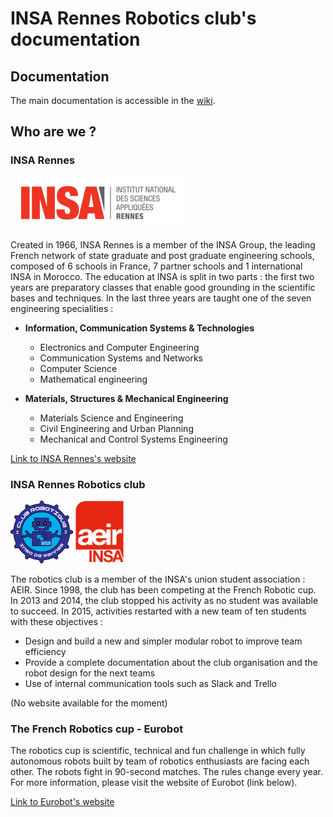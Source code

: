 # INSA Rennes Robotics club's documentation

## Documentation

The main documentation is accessible in the [wiki](https://github.com/IR-RC/robot-documentation/wiki).

## Who are we ?

### INSA Rennes

![](img/INSA-Rennes-logo.png)

Created in 1966, INSA Rennes is a member of the INSA Group, the leading French network of state graduate and post graduate engineering schools, composed of 6 schools in France, 7 partner schools and 1 international INSA in Morocco. The education at INSA is split in two parts : the first two years are preparatory classes that enable good grounding in the scientific bases and techniques. In the last three years are taught one of the seven engineering specialities :

* __Information, Communication Systems & Technologies__
   * Electronics and Computer Engineering
   * Communication Systems and Networks
   * Computer Science
   * Mathematical engineering


* __Materials, Structures & Mechanical Engineering__
   * Materials Science and Engineering
   * Civil Engineering and Urban Planning
   * Mechanical and Control Systems Engineering

[Link to INSA Rennes's website](http://www.insa-rennes.fr/en.html)

### INSA Rennes Robotics club

<img src="img/INSA-Rennes-Robotics-logo.png" height="100">
<img src="img/INSA-Rennes-AEIR-logo.png" height="100">

The robotics club is a member of the INSA's union student association : AEIR. Since 1998, the club has been competing at the French Robotic cup. In 2013 and 2014, the club stopped his activity as no student was available to succeed. In 2015, activities restarted with a new team of ten students with these objectives :

* Design and build a new and simpler modular robot to improve team efficiency
* Provide a complete documentation about the club organisation and the robot design for the next teams
* Use of internal communication tools such as Slack and Trello

(No website available for the moment)

### The French Robotics cup - Eurobot

The robotics cup is scientific, technical and fun challenge in which fully autonomous robots built by team of robotics enthusiasts are facing each other. The robots fight in 90-second matches. The rules change every year. For more information, please visit the website of Eurobot (link below).

[Link to Eurobot's website](http://www.eurobot.org/)
